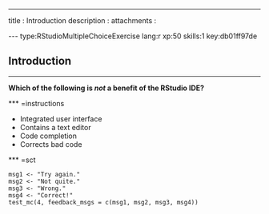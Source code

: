 ---
title       : Introduction
description : 
attachments :


--- type:RStudioMultipleChoiceExercise lang:r xp:50 skills:1 key:db01ff97de
## Introduction

-----------------------------------------------------------------

**Which of the following is *not* a benefit of the RStudio IDE?**

*** =instructions
- Integrated user interface
- Contains a text editor
- Code completion
- Corrects bad code  

*** =sct
```{r,eval=FALSE}
msg1 <- "Try again."
msg2 <- "Not quite."
msg3 <- "Wrong."
msg4 <- "Correct!"
test_mc(4, feedback_msgs = c(msg1, msg2, msg3, msg4))
```
